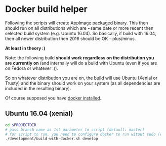 # Docker build helper
Following the scripts will create [AppImage packaged binary](https://appimage.org/).
This then should run on all distributions which are ~same date or more recent then selected build system
(e.g. Ubuntu 16.04).
So basically, if build with 16.04, then all newer distribution then 2016 should be OK - plus/minus.

**At least in theory :)**

Note: the following build **should work regardless on the distribution you are currently on** (and
internally will do a build with Ubuntu (even if you are on Fedora or whatever :)).

So on whatever distribution you are on, the build will use Ubuntu (Xenial or Trusty) and the
binary should work on your system (as all dependencies are included in the resulting
binary).

Of course supposed you have [docker installed](https://www.google.com/search?q=docker+ce+download+linux)..

## Ubuntu 16.04 (xenial)

```bash
cd $PROJECTDIR
# pass branch name as 1st parameter to script (default: master)
# for script to run, you need to configure docker to run witout sudo (or adapt the script)
./development/build-with-docker.sh develop
```


